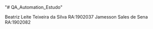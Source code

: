 "# QA_Automation_Estudo"  

Beatriz Leite Teixeira da Silva RA:1902037
Jamesson Sales de Sena  		RA:1902082
